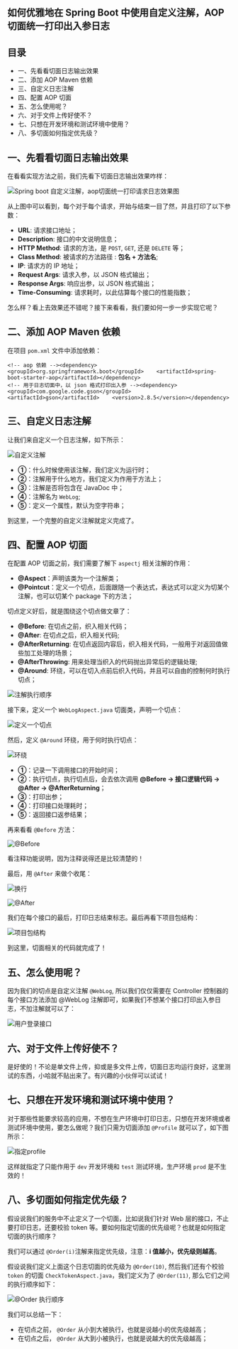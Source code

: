 ## 如何优雅地在 Spring Boot 中使用自定义注解，AOP 切面统一打印出入参日志

## 目录

- 一、先看看切面日志输出效果
- 二、添加 AOP Maven 依赖
- 三、自定义日志注解
- 四、配置 AOP 切面
- 五、怎么使用呢？
- 六、对于文件上传好使不？
- 七、只想在开发环境和测试环境中使用？
- 八、多切面如何指定优先级？

## 一、先看看切面日志输出效果

在看看实现方法之前，我们先看下切面日志输出效果咋样：

![Spring boot 自定义注解，aop切面统一打印请求日志效果图](https://mmbiz.qpic.cn/mmbiz_png/knmrNHnmCLFMuuM3ibP0xfzw7km4xWoFOpBDbYfxRfxZraCVfSx89qvIqbuCRLL2F0CLrkVeqM95iaY6v54D8rug/640?wx_fmt=png&wxfrom=5&wx_lazy=1&wx_co=1)

从上图中可以看到，每个对于每个请求，开始与结束一目了然，并且打印了以下参数：

- **URL**: 请求接口地址；
- **Description**: 接口的中文说明信息；
- **HTTP Method**: 请求的方法，是 `POST`, `GET`, 还是 `DELETE` 等；
- **Class Method**: 被请求的方法路径 : **包名 + 方法名**;
- **IP**: 请求方的 IP 地址；
- **Request Args**: 请求入参，以 JSON 格式输出；
- **Response Args**: 响应出参，以 JSON 格式输出；
- **Time-Consuming**: 请求耗时，以此估算每个接口的性能指数；

怎么样？看上去效果还不错呢？接下来看看，我们要如何一步一步实现它呢？

## 二、添加 AOP Maven 依赖

在项目 `pom.xml` 文件中添加依赖：

```
<!-- aop 依赖 --><dependency>    <groupId>org.springframework.boot</groupId>    <artifactId>spring-boot-starter-aop</artifactId></dependency>
<!-- 用于日志切面中，以 json 格式打印出入参 --><dependency>    <groupId>com.google.code.gson</groupId>    <artifactId>gson</artifactId>    <version>2.8.5</version></dependency>
```

## 三、自定义日志注解

让我们来自定义一个日志注解，如下所示：

![自定义注解](https://mmbiz.qpic.cn/mmbiz_png/knmrNHnmCLFMuuM3ibP0xfzw7km4xWoFO2Ye3WR9c19K2ODvofDmEptmUnodcObTosT0coxjoxR3qDxsgkBRlwQ/640?wx_fmt=png&wxfrom=5&wx_lazy=1&wx_co=1)

- **①**：什么时候使用该注解，我们定义为运行时；
- **②**：注解用于什么地方，我们定义为作用于方法上；
- **③**：注解是否将包含在 JavaDoc 中；
- **④**：注解名为 `WebLog`;
- **⑤**：定义一个属性，默认为空字符串；

到这里，一个完整的自定义注解就定义完成了。

## 四、配置 AOP 切面

在配置 AOP 切面之前，我们需要了解下 `aspectj` 相关注解的作用：

- **@Aspect**：声明该类为一个注解类；
- **@Pointcut**：定义一个切点，后面跟随一个表达式，表达式可以定义为切某个注解，也可以切某个 package 下的方法；

切点定义好后，就是围绕这个切点做文章了：

- **@Before**: 在切点之前，织入相关代码；
- **@After**: 在切点之后，织入相关代码;
- **@AfterReturning**: 在切点返回内容后，织入相关代码，一般用于对返回值做些加工处理的场景；
- **@AfterThrowing**: 用来处理当织入的代码抛出异常后的逻辑处理;
- **@Around**: 环绕，可以在切入点前后织入代码，并且可以自由的控制何时执行切点；

![注解执行顺序](https://mmbiz.qpic.cn/mmbiz_png/knmrNHnmCLFMuuM3ibP0xfzw7km4xWoFOxDP2m8IezKM6gIN5aYqRMlxnNDELyNviao2xmoZycpibsCgyUzjNRWWQ/640?wx_fmt=png&wxfrom=5&wx_lazy=1&wx_co=1)

接下来，定义一个 `WebLogAspect.java` 切面类，声明一个切点：

![定义一个切点](https://mmbiz.qpic.cn/mmbiz_png/knmrNHnmCLFMuuM3ibP0xfzw7km4xWoFO6wwLtgmxxDiaj9IZ7zjia2uVTRXPbVczT7vcUxqVT4RwdNu81iaW7yicfg/640?wx_fmt=png&wxfrom=5&wx_lazy=1&wx_co=1)

然后，定义 `@Around` 环绕，用于何时执行切点：

![环绕](https://mmbiz.qpic.cn/mmbiz_png/knmrNHnmCLFMuuM3ibP0xfzw7km4xWoFO9kcpJoURibCN2jpicSdQG0lGSZ6VpahJtk5bhc2nb7dC3ly8zWRW6Gjg/640?wx_fmt=png&wxfrom=5&wx_lazy=1&wx_co=1)

- **①**：记录一下调用接口的开始时间；
- **②**：执行切点，执行切点后，会去依次调用 **@Before -> 接口逻辑代码 -> @After -> @AfterReturning**；
- **③**：打印出参；
- **④**：打印接口处理耗时；
- **⑤**：返回接口返参结果；

再来看看 `@Before` 方法：

![@Before](https://mmbiz.qpic.cn/mmbiz_png/knmrNHnmCLFMuuM3ibP0xfzw7km4xWoFOOGhiaLfjkZS7aRIO01SHzxQ6IR9h6eSzDWTLo9bMpvm64RsBdxDWHQQ/640?wx_fmt=png&wxfrom=5&wx_lazy=1&wx_co=1)

看注释功能说明，因为注释说得还是比较清楚的！

最后，用 `@After` 来做个收尾：

![换行](https://mmbiz.qpic.cn/mmbiz_png/knmrNHnmCLFMuuM3ibP0xfzw7km4xWoFOqV7Z8CNU8wnYZNwfAv5kiadKs9BGTRuYUT6kDswh1uChpufdT4gEsRA/640?wx_fmt=png&wxfrom=5&wx_lazy=1&wx_co=1)

![@After](https://mmbiz.qpic.cn/mmbiz_png/knmrNHnmCLFMuuM3ibP0xfzw7km4xWoFOG3MXibHR9Mpwq00QNX66Y5ZXeGmSBGLwNoVGqpsjjooOBtt7J5GdFVQ/640?wx_fmt=png&wxfrom=5&wx_lazy=1&wx_co=1)

我们在每个接口的最后，打印日志结束标志。最后再看下项目包结构：

![项目包结构](https://mmbiz.qpic.cn/mmbiz_png/knmrNHnmCLFMuuM3ibP0xfzw7km4xWoFOm7NSZOdNjEGecqv0SyWNZ0OZGoOosFd7U14fzXMvtL4pK6A7XWzkSQ/640?wx_fmt=png&wxfrom=5&wx_lazy=1&wx_co=1)

到这里，切面相关的代码就完成了！

## 五、怎么使用呢？

因为我们的切点是自定义注解 `@WebLog`, 所以我们仅仅需要在 Controller 控制器的每个接口方法添加 @WebLog 注解即可，如果我们不想某个接口打印出入参日志，不加注解就可以了：

![用户登录接口](https://mmbiz.qpic.cn/mmbiz_png/knmrNHnmCLFMuuM3ibP0xfzw7km4xWoFOWrIP0IYcjicLFQ3HVsk8601IOvbCBG53hTVhIWFebxFkRl5P60JeGAw/640?wx_fmt=png&wxfrom=5&wx_lazy=1&wx_co=1)

## 六、对于文件上传好使不？

是好使的！不论是单文件上传，抑或是多文件上传，切面日志均运行良好，这里测试的东西，小哈就不贴出来了。有兴趣的小伙伴可以试试！

## 七、只想在开发环境和测试环境中使用？

对于那些性能要求较高的应用，不想在生产环境中打印日志，只想在开发环境或者测试环境中使用，要怎么做呢？我们只需为切面添加 `@Profile` 就可以了，如下图所示：

![指定profile](https://mmbiz.qpic.cn/mmbiz_png/knmrNHnmCLFMuuM3ibP0xfzw7km4xWoFOIkcykiaZRNWWZTSyTSoVDXHb8LM1C97ic7H8qQwlfjicWrWRMo8Zjniaxw/640?wx_fmt=png&wxfrom=5&wx_lazy=1&wx_co=1)

这样就指定了只能作用于 `dev` 开发环境和 `test` 测试环境，生产环境 `prod` 是不生效的！

## 八、多切面如何指定优先级？

假设说我们的服务中不止定义了一个切面，比如说我们针对 Web 层的接口，不止要打印日志，还要校验 token 等。要如何指定切面的优先级呢？也就是如何指定切面的执行顺序？

我们可以通过 `@Order(i)`注解来指定优先级，注意：**i 值越小，优先级则越高**。

假设说我们定义上面这个日志切面的优先级为 `@Order(10)`, 然后我们还有个校验 `token` 的切面 `CheckTokenAspect.java`，我们定义为了 `@Order(11)`, 那么它们之间的执行顺序如下：

![@Order 执行顺序](https://mmbiz.qpic.cn/mmbiz_png/knmrNHnmCLFMuuM3ibP0xfzw7km4xWoFOictHUWs1YthfFu0umA9RX68mxkH3NkTjF1icXMdiaibBic4EOnZibFhJDr9Q/640?wx_fmt=png&wxfrom=5&wx_lazy=1&wx_co=1)

我们可以总结一下：

- 在切点之前， `@Order` 从小到大被执行，也就是说越小的优先级越高；
- 在切点之后， `@Order` 从大到小被执行，也就是说越大的优先级越高；